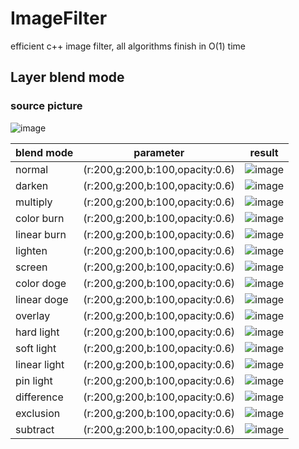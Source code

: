 # ImageFilter
efficient c++ image filter, all algorithms finish in O(1) time
## Layer blend mode
### source picture
![image](https://github.com/vxh7/ImageFilter/raw/master/doc/images/test.jpg)


blend mode      | parameter                       | result
----------------|---------------------------------|-------------------------------------------------------------------------------------
normal          | (r:200,g:200,b:100,opacity:0.6) |![image](https://github.com/vxh7/ImageFilter/raw/master/doc/images/normal.jpg)
darken          | (r:200,g:200,b:100,opacity:0.6) |![image](https://github.com/vxh7/ImageFilter/raw/master/doc/images/darken.jpg)
multiply        | (r:200,g:200,b:100,opacity:0.6) |![image](https://github.com/vxh7/ImageFilter/raw/master/doc/images/multiply.jpg)
color burn      | (r:200,g:200,b:100,opacity:0.6) |![image](https://github.com/vxh7/ImageFilter/raw/master/doc/images/color_burn.jpg)
linear burn     | (r:200,g:200,b:100,opacity:0.6) |![image](https://github.com/vxh7/ImageFilter/raw/master/doc/images/linear_burn.jpg)
lighten         | (r:200,g:200,b:100,opacity:0.6) |![image](https://github.com/vxh7/ImageFilter/raw/master/doc/images/lighten.jpg)
screen          | (r:200,g:200,b:100,opacity:0.6) |![image](https://github.com/vxh7/ImageFilter/raw/master/doc/images/screen.jpg)
color doge      | (r:200,g:200,b:100,opacity:0.6) |![image](https://github.com/vxh7/ImageFilter/raw/master/doc/images/color_doge.jpg)
linear doge     | (r:200,g:200,b:100,opacity:0.6) |![image](https://github.com/vxh7/ImageFilter/raw/master/doc/images/linear_doge.jpg)
overlay         | (r:200,g:200,b:100,opacity:0.6) |![image](https://github.com/vxh7/ImageFilter/raw/master/doc/images/overlay.jpg)
hard light      | (r:200,g:200,b:100,opacity:0.6) |![image](https://github.com/vxh7/ImageFilter/raw/master/doc/images/hardlight.jpg)
soft light      | (r:200,g:200,b:100,opacity:0.6) |![image](https://github.com/vxh7/ImageFilter/raw/master/doc/images/softlight.jpg)
linear light    | (r:200,g:200,b:100,opacity:0.6) |![image](https://github.com/vxh7/ImageFilter/raw/master/doc/images/linear_light.jpg)
pin light       | (r:200,g:200,b:100,opacity:0.6) |![image](https://github.com/vxh7/ImageFilter/raw/master/doc/images/pin_light.jpg)
difference      | (r:200,g:200,b:100,opacity:0.6) |![image](https://github.com/vxh7/ImageFilter/raw/master/doc/images/difference.jpg)
exclusion       | (r:200,g:200,b:100,opacity:0.6) |![image](https://github.com/vxh7/ImageFilter/raw/master/doc/images/exclusion.jpg)
subtract        | (r:200,g:200,b:100,opacity:0.6) |![image](https://github.com/vxh7/ImageFilter/raw/master/doc/images/subtract.jpg)
